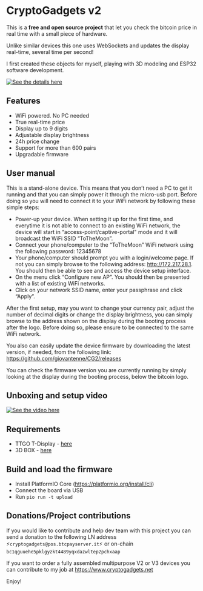 # CryptoGadgets v2

This is a **free and open source project** that let you check the bitcoin price in real time with a small piece of hardware.

Unlike similar devices this one uses WebSockets and updates the display real-time, several time per second!

I first created these objects for myself, playing with 3D modeling and ESP32 software development.

[![See the details here](https://www.datocms-assets.com/56675/1680892734-btc-edited-edited.png?fm=webp&w=610)](https://www.cryptogadgets.net/CG2/cryptocurrency-ticker-v2-real-time-bitcoin-btc-price)


## Features

- WiFi powered. No PC needed
- True real-time price
- Display up to 9 digits
- Adjustable display brightness
- 24h price change
- Support for more than 600 pairs
- Upgradable firmware

## User manual

This is a stand-alone device. This means that you don’t need a PC  to get it running and that you can simply power it through the micro-usb port. Before doing so  you will need to connect it to your WiFi network by following these simple steps:

- Power-up your device. When setting it up for the first time, and everytime it is not able to connect to an existing WiFi network, the device will start in “access-point/captive-portal" mode and it will broadcast the WiFi SSID “ToTheMoon”.
- Connect your phone/computer to the “ToTheMoon” WiFi network using the following password: 12345678
- Your phone/computer should prompt you with a login/welcome page. If not you can simply browse to the following address: http://172.217.28.1. You should then be able to see and access the device setup interface.
- On the menu click “Configure new AP”. You should then be presented with a list of existing WiFi networks.
- Click on your network SSID name, enter your passphrase and click “Apply”.


After the first setup, may  you want to change your currency pair, adjust the number of decimal digits or change the display brightness, you can simply browse to the address shown on the display during the booting process after the logo. Before doing so, please ensure  to be connected to the same WiFi network.

You also can easily update the device firmware by downloading the latest version, if needed, from the following link: https://github.com/giovantenne/CG2/releases

You can check the firmware version you are currently running  by simply  looking at the display during the booting process, below the bitcoin logo.


## Unboxing and setup video
[![See the video here](https://www.datocms-assets.com/56675/1708071548-cryptocurrency-ticker-v2-real-time-bitcoin-btc-price.png?auto=format&w=610)](https://www.youtube.com/watch?v=KbjArYrW6Es)


## Requirements
- TTGO T-Display - [here](https://www.lilygo.cc/products/lilygo%C2%AE-ttgo-t-display-1-14-inch-lcd-esp32-control-board)
- 3D BOX - [here](stl/)

## Build and load the firmware
- Install PlatformIO Core (https://platformio.org/install/cli)
- Connect the board via USB
- Run `pio run -t upload`

## Donations/Project contributions
If you would like to contribute and help dev team with this project you can send a donation to the following LN address ⚡`cryptogadgets@pos.btcpayserver.it`⚡ or on-chain `bc1qguuehe5pklgyzkt4489yqxdazwltep2pchxaap`

If you want to order a fully assembled multipurpose V2 or V3 devices you can contribute to my job at https://www.cryptogadgets.net

Enjoy!
